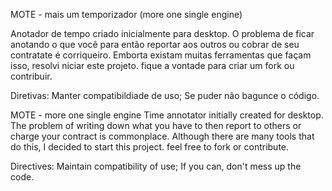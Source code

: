 
MOTE - mais um temporizador (more one single engine)

Anotador de tempo criado inicialmente para desktop.
O problema de ficar anotando o que você para então reportar aos outros ou cobrar de seu contratate é corriqueiro.
Emborta existam muitas ferramentas que façam isso, resolvi niciar este projeto. fique a vontade para criar um fork ou contribuir.

Diretivas:
Manter compatibildiade de uso;
Se puder não bagunce o código.


MOTE - more one single engine
Time annotator initially created for desktop.
The problem of writing down what you have to then report to others or charge your contract is commonplace.
Although there are many tools that do this, I decided to start this project. feel free to fork or contribute.

Directives:
Maintain compatibility of use;
If you can, don't mess up the code.
